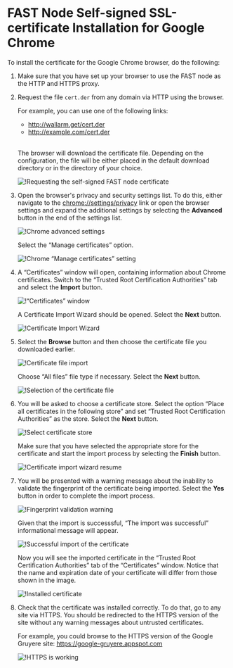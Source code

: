[img-cert-request]:         ../../../images/fast/ssl/common/browsers-ssl/chrome-ssl/c-certificate-request.png
[img-adv-settings]:         ../../../images/fast/ssl/common/browsers-ssl/chrome-ssl/c-advanced-settings.png
[img-cert-mgmt]:            ../../../images/fast/ssl/common/browsers-ssl/chrome-ssl/c-manage-certificates.png
[img-cert-window]:          ../../../images/fast/ssl/common/browsers-ssl/chrome-ssl/c-certificates-window.png
[img-cert-wizard]:          ../../../images/fast/ssl/common/browsers-ssl/chrome-ssl/c-certificates-wizard.png
[img-cert-import]:          ../../../images/fast/ssl/common/browsers-ssl/chrome-ssl/c-file-import.png
[img-cert-select]:          ../../../images/fast/ssl/common/browsers-ssl/chrome-ssl/c-file-selection.png
[img-store]:                ../../../images/fast/ssl/common/browsers-ssl/chrome-ssl/c-store-selection.png
[img-wizard-resume]:        ../../../images/fast/ssl/common/browsers-ssl/chrome-ssl/c-wizard-resume.png    
[img-fingerprint-warning]:  ../../../images/fast/ssl/common/browsers-ssl/chrome-ssl/c-fingerprint-warning.png
[img-import-ok]:            ../../../images/fast/ssl/common/browsers-ssl/chrome-ssl/c-import-success.png
[img-installed-cert]:       ../../../images/fast/ssl/common/browsers-ssl/chrome-ssl/c-installed-certificate.png
[img-https-ok]:             ../../../images/fast/ssl/common/browsers-ssl/chrome-ssl/c-https-ok.png   
    
    
    
    
#   FAST Node Self-signed SSL-certificate Installation for Google Chrome

To install the certificate for the Google Chrome browser, do the following:

1.  Make sure that you have set up your browser to use the FAST node as the HTTP and HTTPS proxy.

2.  Request the file `cert.der` from any domain via HTTP using the browser.

    For example, you can use one of the following links:
    -   <http://wallarm.get/cert.der>
    -   <http://example.com/cert.der>
    <br><br>

    The browser will download the certificate file. Depending on the configuration, the file will be either placed in the default download directory or in the directory of your choice.

    ![!Requesting the self-signed FAST node certificate][img-cert-request]

3.  Open the browser's privacy and security settings list. To do this, either navigate to the <chrome://settings/privacy> link or open the browser settings and expand the additional settings by selecting the **Advanced** button in the end of the settings list.

    ![!Chrome advanced settings][img-adv-settings]
    
    Select the “Manage certificates” option.
    
    ![!Chrome “Manage certificates” setting][img-cert-mgmt]

4.  A “Certificates” window will open, containing information about Chrome certificates. Switch to the “Trusted Root Certification Authorities” tab and select the **Import** button. 

    ![!“Certificates” window][img-cert-window]
        
    A Certificate Import Wizard should be opened. Select the **Next** button.
        
    ![!Certificate Import Wizard][img-cert-wizard]

5.  Select the **Browse** button and then choose the certificate file you downloaded earlier. 
    
    ![!Certificate file import][img-cert-import]

    Choose “All files” file type if necessary. Select the **Next** button.

    ![!Selection of the certificate file][img-cert-select]

6.  You will be asked to choose a certificate store. Select the option “Place all certificates in the following store” and set “Trusted Root Certification Authorities” as the store. Select the **Next** button.

    ![!Select certificate store][img-store]
    
    Make sure that you have selected the appropriate store for the certificate and start the import process by selecting the **Finish** button.
    
    ![!Certificate import wizard resume][img-wizard-resume]

7.  You will be presented with a warning message about the inability to validate the fingerprint of the certificate being imported. Select the **Yes** button in order to complete the import process.

    ![!Fingerprint validation warning][img-fingerprint-warning]

    Given that the import is successsful, “The import was successful” informational message will appear.

    ![!Successful import of the certificate][img-import-ok]
    
    Now you will see the imported certificate in the “Trusted Root Certification Authorities” tab of the “Certificates” window. Notice that the name and expiration date of your certificate will differ from those shown in the image.
    
    ![!Installed certificate][img-installed-cert]

8.  Check that the certificate was installed correctly. To do that, go to any site via HTTPS. You should be redirected to the HTTPS version of the site without any warning messages about untrusted certificates.

    For example, you could browse to the HTTPS version of the Google Gruyere site:
    <https://google-gruyere.appspot.com>

    ![!HTTPS is working][img-https-ok]